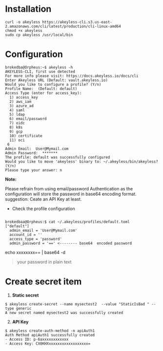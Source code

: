 # Installation
```
curl -o akeyless https://akeyless-cli.s3.us-east-2.amazonaws.com/cli/latest/production/cli-linux-amd64
chmod +x akeyless
sudo cp akeyless /usr/local/bin
```
# Configuration

```
brokedba@Orpheus:~$ akeyless -h
AKEYLESS-CLI, first use detected
For more info please visit: https://docs.akeyless.io/docs/cli
Enter Akeyless URL (Default: vault.akeyless.io)
Would you like to configure a profile? (Y/n)
Profile Name:  (Default: default)
Access Type (enter for access_key):
  1) access_key
  2) aws_iam
  3) azure_ad
  4) saml
  5) ldap
  6) email/password
  7) oidc
  8) k8s
  9) gcp
  10) certificate
  11) oci
 6
Admin Email:  User@Mymail.com
Admin Password:  *******
The profile: default was successfully configured
Would you like to move 'akeyless' binary to: ~/.akeyless/bin/akeyless? (Y/n)
Please type your answer: n
```
**Note:**

Please refrain from using email/password Authentication as the configuration will store the password in base64 encoding format.
suggestion: Ceate an API Key at least.

- Check the profile configuration
```

brokedbaa@Orpheus:$ cat ~/.akeyless/profiles/default.toml
["default"]
  admin_email = 'User@Mymail.com'
  account_id = ''
  access_type = 'password'
  admin_password = '==' <-------- base64  encoded password
```

echo xxxxxxxx== | base64 -d
> your password in plain text

# Create secret item
1. **Static secret**
```
$ akeyless create-secret --name mysectest2  --value "StaticIsBad " --type generic
A new secret named mysectest2 was successfully created
```
2. **API Key** 
```
$ akeyless create-auth-method -n apiAuth1
Auth Method apiAuth1 successfully created
- Access ID: p-6axxxxxxxxxxxx
- Access Key: CX0KHXxxxxxxxxxxxxxxxxxx=
```

